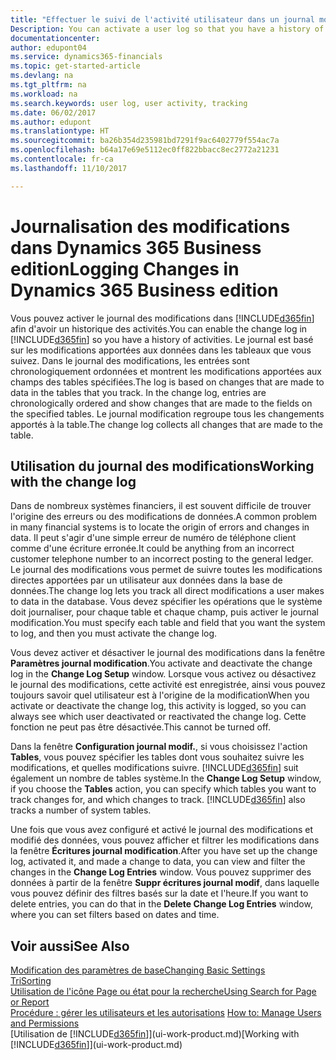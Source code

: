 ```yaml
---
title: "Effectuer le suivi de l'activité utilisateur dans un journal modification| Microsoft Docs"
Description: You can activate a user log so that you have a history of any changes made to data in tracked tables.
documentationcenter: 
author: edupont04
ms.service: dynamics365-financials
ms.topic: get-started-article
ms.devlang: na
ms.tgt_pltfrm: na
ms.workload: na
ms.search.keywords: user log, user activity, tracking
ms.date: 06/02/2017
ms.author: edupont
ms.translationtype: HT
ms.sourcegitcommit: ba26b354d235981bd7291f9ac6402779f554ac7a
ms.openlocfilehash: b64a17e69e5112ec0ff822bbacc8ec2772a21231
ms.contentlocale: fr-ca
ms.lasthandoff: 11/10/2017

---
```

# <a name="logging-changes-in-dynamics-365-business-edition"></a><span data-ttu-id="bf670-102">Journalisation des modifications dans Dynamics 365 Business edition</span><span class="sxs-lookup"><span data-stu-id="bf670-102">Logging Changes in Dynamics 365 Business edition</span></span> 
<span data-ttu-id="bf670-103">Vous pouvez activer le journal des modifications dans [!INCLUDE[d365fin](includes/d365fin_md.md)] afin d'avoir un historique des activités.</span><span class="sxs-lookup"><span data-stu-id="bf670-103">You can enable the change log in [!INCLUDE[d365fin](includes/d365fin_md.md)] so you have a history of activities.</span></span> <span data-ttu-id="bf670-104">Le journal est basé sur les modifications apportées aux données dans les tableaux que vous suivez. Dans le journal des modifications, les entrées sont chronologiquement ordonnées et montrent les modifications apportées aux champs des tables spécifiées.</span><span class="sxs-lookup"><span data-stu-id="bf670-104">The log is based on changes that are made to data in the tables that you track. In the change log, entries are chronologically ordered and show changes that are made to the fields on the specified tables.</span></span> <span data-ttu-id="bf670-105">Le journal modification regroupe tous les changements apportés à la table.</span><span class="sxs-lookup"><span data-stu-id="bf670-105">The change log collects all changes that are made to the table.</span></span>  

## <a name="working-with-the-change-log"></a><span data-ttu-id="bf670-106">Utilisation du journal des modifications</span><span class="sxs-lookup"><span data-stu-id="bf670-106">Working with the change log</span></span>
<span data-ttu-id="bf670-107">Dans de nombreux systèmes financiers, il est souvent difficile de trouver l'origine des erreurs ou des modifications de données.</span><span class="sxs-lookup"><span data-stu-id="bf670-107">A common problem in many financial systems is to locate the origin of errors and changes in data.</span></span> <span data-ttu-id="bf670-108">Il peut s'agir d'une simple erreur de numéro de téléphone client comme d'une écriture erronée.</span><span class="sxs-lookup"><span data-stu-id="bf670-108">It could be anything from an incorrect customer telephone number to an incorrect posting to the general ledger.</span></span> <span data-ttu-id="bf670-109">Le journal des modifications vous permet de suivre toutes les modifications directes apportées par un utilisateur aux données dans la base de données.</span><span class="sxs-lookup"><span data-stu-id="bf670-109">The change log lets you track all direct modifications a user makes to data in the database.</span></span> <span data-ttu-id="bf670-110">Vous devez spécifier les opérations que le système doit journaliser, pour chaque table et chaque champ, puis activer le journal modification.</span><span class="sxs-lookup"><span data-stu-id="bf670-110">You must specify each table and field that you want the system to log, and then you must activate the change log.</span></span>  

<span data-ttu-id="bf670-111">Vous devez activer et désactiver le journal des modifications dans la fenêtre **Paramètres journal modification**.</span><span class="sxs-lookup"><span data-stu-id="bf670-111">You activate and deactivate the change log in the **Change Log Setup** window.</span></span> <span data-ttu-id="bf670-112">Lorsque vous activez ou désactivez le journal des modifications, cette activité est enregistrée, ainsi vous pouvez toujours savoir quel utilisateur est à l'origine de la modification</span><span class="sxs-lookup"><span data-stu-id="bf670-112">When you activate or deactivate the change log, this activity is logged, so you can always see which user deactivated or reactivated the change log.</span></span> <span data-ttu-id="bf670-113">Cette fonction ne peut pas être désactivée.</span><span class="sxs-lookup"><span data-stu-id="bf670-113">This cannot be turned off.</span></span>  

<span data-ttu-id="bf670-114">Dans la fenêtre **Configuration journal modif.**, si vous choisissez l'action **Tables**, vous pouvez spécifier les tables dont vous souhaitez suivre les modifications, et quelles modifications suivre. [!INCLUDE[d365fin](includes/d365fin_md.md)] suit également un nombre de tables système.</span><span class="sxs-lookup"><span data-stu-id="bf670-114">In the **Change Log Setup** window, if you choose the **Tables** action, you can specify which tables you want to track changes for, and which changes to track. [!INCLUDE[d365fin](includes/d365fin_md.md)] also tracks a number of system tables.</span></span>

<span data-ttu-id="bf670-115">Une fois que vous avez configuré et activé le journal des modifications et modifié des données, vous pouvez afficher et filtrer les modifications dans la fenêtre **Écritures journal modification**.</span><span class="sxs-lookup"><span data-stu-id="bf670-115">After you have set up the change log, activated it, and made a change to data, you can view and filter the changes in the **Change Log Entries** window.</span></span> <span data-ttu-id="bf670-116">Vous pouvez supprimer des données à partir de la fenêtre **Suppr écritures journal modif**, dans laquelle vous pouvez définir des filtres basés sur la date et l'heure.</span><span class="sxs-lookup"><span data-stu-id="bf670-116">If you want to delete entries, you can do that in the **Delete Change Log Entries** window, where you can set filters based on dates and time.</span></span>  

## <a name="see-also"></a><span data-ttu-id="bf670-117">Voir aussi</span><span class="sxs-lookup"><span data-stu-id="bf670-117">See Also</span></span>
[<span data-ttu-id="bf670-118">Modification des paramètres de base</span><span class="sxs-lookup"><span data-stu-id="bf670-118">Changing Basic Settings</span></span>](ui-change-basic-settings.md)  
[<span data-ttu-id="bf670-119">Tri</span><span class="sxs-lookup"><span data-stu-id="bf670-119">Sorting</span></span>](ui-sorting.md)  
[<span data-ttu-id="bf670-120">Utilisation de l'icône Page ou état pour la recherche</span><span class="sxs-lookup"><span data-stu-id="bf670-120">Using Search for Page or Report</span></span>](ui-search.md)  
<span data-ttu-id="bf670-121">[Procédure : gérer les utilisateurs et les autorisations](ui-how-users-permissions.md)  </span><span class="sxs-lookup"><span data-stu-id="bf670-121">[How to: Manage Users and Permissions](ui-how-users-permissions.md)  </span></span>  
<span data-ttu-id="bf670-122">[Utilisation de [!INCLUDE[d365fin](includes/d365fin_md.md)]](ui-work-product.md)</span><span class="sxs-lookup"><span data-stu-id="bf670-122">[Working with [!INCLUDE[d365fin](includes/d365fin_md.md)]](ui-work-product.md)</span></span>  

